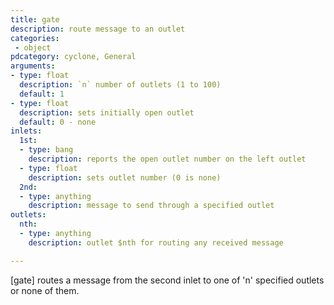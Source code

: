 ```yaml
---
title: gate
description: route message to an outlet
categories:
 - object
pdcategory: cyclone, General
arguments:
- type: float
  description: `n` number of outlets (1 to 100)
  default: 1
- type: float
  description: sets initially open outlet
  default: 0 - none
inlets:
  1st:
  - type: bang
    description: reports the open outlet number on the left outlet
  - type: float
    description: sets outlet number (0 is none)
  2nd:
  - type: anything
    description: message to send through a specified outlet
outlets:
  nth:
  - type: anything
    description: outlet $nth for routing any received message

---
```


[gate] routes a message from the second inlet to one of 'n' specified outlets or none of them.

